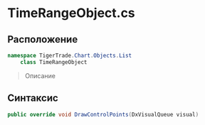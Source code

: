 
# TimeRangeObject.cs
## Расположение
```csharp
namespace TigerTrade.Chart.Objects.List  
    class TimeRangeObject
```

> Описание

## Синтаксис
```csharp
public override void DrawControlPoints(DxVisualQueue visual)
```
